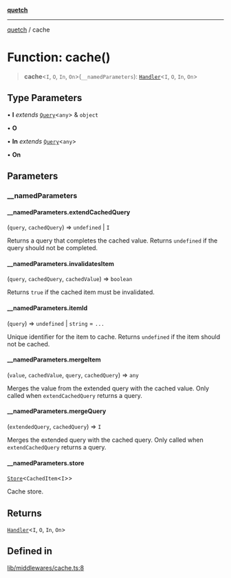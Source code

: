 [**quetch**](../README.md)

***

[quetch](../README.md) / cache

# Function: cache()

> **cache**\<`I`, `O`, `In`, `On`\>(`__namedParameters`): [`Handler`](../type-aliases/Handler.md)\<`I`, `O`, `In`, `On`\>

## Type Parameters

• **I** *extends* [`Query`](../type-aliases/Query.md)\<`any`\> & `object`

• **O**

• **In** *extends* [`Query`](../type-aliases/Query.md)\<`any`\>

• **On**

## Parameters

### \_\_namedParameters

#### __namedParameters.extendCachedQuery

(`query`, `cachedQuery`) => `undefined` \| `I`

Returns a query that completes the cached value.
Returns `undefined` if the query should not be completed.

#### __namedParameters.invalidatesItem

(`query`, `cachedQuery`, `cachedValue`) => `boolean`

Returns `true` if the cached item must be invalidated.

#### __namedParameters.itemId

(`query`) => `undefined` \| `string` = `...`

Unique identifier for the item to cache.
Returns `undefined` if the item should not be cached.

#### __namedParameters.mergeItem

(`value`, `cachedValue`, `query`, `cachedQuery`) => `any`

Merges the value from the extended query with the cached value.
Only called when `extendCachedQuery` returns a query.

#### __namedParameters.mergeQuery

(`extendedQuery`, `cachedQuery`) => `I`

Merges the extended query with the cached query.
Only called when `extendCachedQuery` returns a query.

#### __namedParameters.store

[`Store`](../type-aliases/Store.md)\<`CachedItem`\<`I`\>\>

Cache store.

## Returns

[`Handler`](../type-aliases/Handler.md)\<`I`, `O`, `In`, `On`\>

## Defined in

[lib/middlewares/cache.ts:8](https://github.com/nevoland/quetch/blob/74684cd5cd1bd7a08980d4ce305ecc4be0c3e8b8/lib/middlewares/cache.ts#L8)
